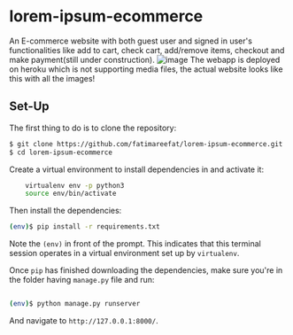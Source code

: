 # lorem-ipsum-ecommerce
An E-commerce website with both guest user and signed in user's functionalities like add to cart, check cart, add/remove items, checkout and make payment(still under construction).
![image](https://user-images.githubusercontent.com/83615173/151954597-4b0281ea-54a4-460d-9821-fdf97b50ff1c.png)
The webapp is deployed on heroku which is not supporting media files, the actual website looks like this with all the images!

## Set-Up
The first thing to do is to clone the repository:

```sh
$ git clone https://github.com/fatimareefat/lorem-ipsum-ecommerce.git
$ cd lorem-ipsum-ecommerce
```

Create a virtual environment to install dependencies in and activate it:

```sh
	virtualenv env -p python3
	source env/bin/activate
```

Then install the dependencies:

```sh
(env)$ pip install -r requirements.txt
```

Note the `(env)` in front of the prompt. This indicates that this terminal
session operates in a virtual environment set up by `virtualenv`.

Once `pip` has finished downloading the dependencies, make sure you're in the folder having `manage.py` file and run:
```sh

(env)$ python manage.py runserver
```
And navigate to `http://127.0.0.1:8000/`.
